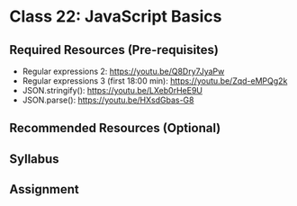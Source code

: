 # Class 22: JavaScript Basics

## Required Resources (Pre-requisites)
* Regular expressions 2: https://youtu.be/Q8Dry7JyaPw
* Regular expressions 3 (first 18:00 min): https://youtu.be/Zqd-eMPQg2k
* JSON.stringify(): https://youtu.be/LXeb0rHeE9U
* JSON.parse(): https://youtu.be/HXsdGbas-G8

## Recommended Resources (Optional)

## Syllabus

## Assignment
